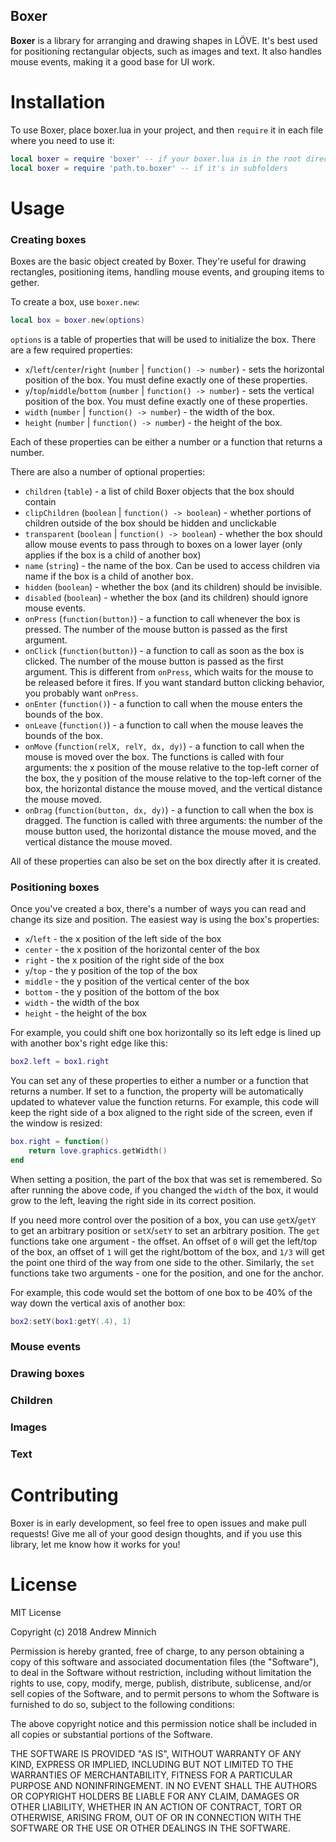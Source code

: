 Boxer
-----

**Boxer** is a library for arranging and drawing shapes in LÖVE. It's best used for positioning rectangular objects, such as images and text. It also handles mouse events, making it a good base for UI work.

Installation
============
To use Boxer, place boxer.lua in your project, and then `require` it in each file where you need to use it:

```lua
local boxer = require 'boxer' -- if your boxer.lua is in the root directory
local boxer = require 'path.to.boxer' -- if it's in subfolders
```

Usage
=====

### Creating boxes

Boxes are the basic object created by Boxer. They're useful for drawing rectangles, positioning items, handling mouse events, and grouping items to gether.

To create a box, use `boxer.new`:

```lua
local box = boxer.new(options)
```

`options` is a table of properties that will be used to initialize the box. There are a few required properties:
- `x`/`left`/`center`/`right` (`number` | `function() -> number`) - sets the horizontal position of the box. You must define exactly one of these properties.
- `y`/`top`/`middle`/`bottom` (`number` | `function() -> number`) - sets the vertical position of the box. You must define exactly one of these properties.
- `width` (`number` | `function() -> number`) - the width of the box.
- `height` (`number` | `function() -> number`) - the height of the box.

Each of these properties can be either a number or a function that returns a number.

There are also a number of optional properties:
- `children` (`table`) - a list of child Boxer objects that the box should contain
- `clipChildren` (`boolean` | `function() -> boolean`) - whether portions of children outside of the box should be hidden and unclickable
- `transparent` (`boolean` | `function() -> boolean`) - whether the box should allow mouse events to pass through to boxes on a lower layer (only applies if the box is a child of another box)
- `name` (`string`) - the name of the box. Can be used to access children via name if the box is a child of another box.
- `hidden` (`boolean`) - whether the box (and its children) should be invisible.
- `disabled` (`boolean`) - whether the box (and its children) should ignore mouse events.
- `onPress` (`function(button)`) - a function to call whenever the box is pressed. The number of the mouse button is passed as the first argument.
- `onClick` (`function(button)`) - a function to call as soon as the box is clicked. The number of the mouse button is passed as the first argument. This is different from `onPress`, which waits for the mouse to be released before it fires. If you want standard button clicking behavior, you probably want `onPress`.
- `onEnter` (`function()`) - a function to call when the mouse enters the bounds of the box.
- `onLeave` (`function()`) - a function to call when the mouse leaves the bounds of the box.
- `onMove` (`function(relX, relY, dx, dy)`) - a function to call when the mouse is moved over the box. The functions is called with four arguments: the x position of the mouse relative to the top-left corner of the box, the y position of the mouse relative to the top-left corner of the box, the horizontal distance the mouse moved, and the vertical distance the mouse moved.
- `onDrag` (`function(button, dx, dy)`) - a function to call when the box is dragged. The function is called with three arguments: the number of the mouse button used, the horizontal distance the mouse moved, and the vertical distance the mouse moved.

All of these properties can also be set on the box directly after it is created.

### Positioning boxes

Once you've created a box, there's a number of ways you can read and change its size and position. The easiest way is using the box's properties:
- `x`/`left` - the x position of the left side of the box
- `center` - the x position of the horizontal center of the box
- `right` - the x position of the right side of the box
- `y`/`top` - the y position of the top of the box
- `middle` - the y position of the vertical center of the box
- `bottom` - the y position of the bottom of the box
- `width` - the width of the box
- `height` - the height of the box

For example, you could shift one box horizontally so its left edge is lined up with another box's right edge like this:

```lua
box2.left = box1.right
```

You can set any of these properties to either a number or a function that returns a number. If set to a function, the property will be automatically updated to whatever value the function returns. For example, this code will keep the right side of a box aligned to the right side of the screen, even if the window is resized:

```lua
box.right = function()
	return love.graphics.getWidth()
end
```

When setting a position, the part of the box that was set is remembered. So after running the above code, if you changed the `width` of the box, it would grow to the left, leaving the right side in its correct position.

If you need more control over the position of a box, you can use `getX`/`getY` to get an arbitrary position or `setX`/`setY` to set an arbitrary position. The `get` functions take one argument - the offset. An offset of `0` will get the left/top of the box, an offset of `1` will get the right/bottom of the box, and `1/3` will get the point one third of the way from one side to the other. Similarly, the `set` functions take two arguments - one for the position, and one for the anchor.

For example, this code would set the bottom of one box to be 40% of the way down the vertical axis of another box:

```lua
box2:setY(box1:getY(.4), 1)
```

### Mouse events

### Drawing boxes

### Children

### Images

### Text

Contributing
============
Boxer is in early development, so feel free to open issues and make pull requests! Give me all of your good design thoughts, and if you use this library, let me know how it works for you!

License
=======
MIT License

Copyright (c) 2018 Andrew Minnich

Permission is hereby granted, free of charge, to any person obtaining a copy
of this software and associated documentation files (the "Software"), to deal
in the Software without restriction, including without limitation the rights
to use, copy, modify, merge, publish, distribute, sublicense, and/or sell
copies of the Software, and to permit persons to whom the Software is
furnished to do so, subject to the following conditions:

The above copyright notice and this permission notice shall be included in all
copies or substantial portions of the Software.

THE SOFTWARE IS PROVIDED "AS IS", WITHOUT WARRANTY OF ANY KIND, EXPRESS OR
IMPLIED, INCLUDING BUT NOT LIMITED TO THE WARRANTIES OF MERCHANTABILITY,
FITNESS FOR A PARTICULAR PURPOSE AND NONINFRINGEMENT. IN NO EVENT SHALL THE
AUTHORS OR COPYRIGHT HOLDERS BE LIABLE FOR ANY CLAIM, DAMAGES OR OTHER
LIABILITY, WHETHER IN AN ACTION OF CONTRACT, TORT OR OTHERWISE, ARISING FROM,
OUT OF OR IN CONNECTION WITH THE SOFTWARE OR THE USE OR OTHER DEALINGS IN THE
SOFTWARE.
